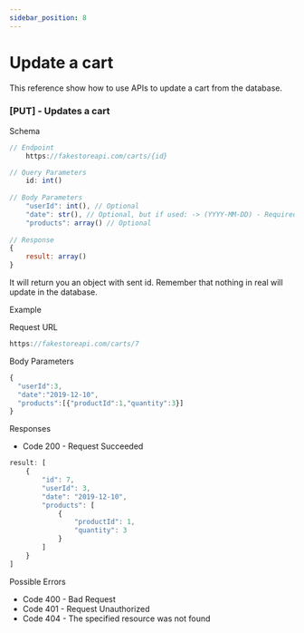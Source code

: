 ```yaml
---
sidebar_position: 8
---
```


# Update a cart


This reference show how to use APIs to update a cart from the database.

### [PUT] - Updates a cart

Schema

```js
// Endpoint
    https://fakestoreapi.com/carts/{id}

// Query Parameters
    id: int()
    
// Body Parameters
    "userId": int(), // Optional
    "date": str(), // Optional, but if used: -> (YYYY-MM-DD) - Required Format
    "products": array() // Optional
    
// Response
{    
    result: array()        
}
```

It will return you an object with sent id. Remember that nothing in real will update in the database.


<p class = "p_example">Example</p>

Request URL

```js
https://fakestoreapi.com/carts/7
```

Body Parameters
```js
{
  "userId":3,
  "date":"2019-12-10",
  "products":[{"productId":1,"quantity":3}]
}
```

Responses

- Code 200 - Request Succeeded

```js
result: [
    {
        "id": 7,
        "userId": 3,
        "date": "2019-12-10",
        "products": [
            {
                "productId": 1,
                "quantity": 3
            }
        ]
    }
]
```

Possible Errors

- Code 400 - Bad Request
- Code 401 - Request Unauthorized
- Code 404 - The specified resource was not found